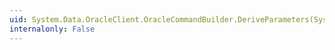 ```yaml
---
uid: System.Data.OracleClient.OracleCommandBuilder.DeriveParameters(System.Data.OracleClient.OracleCommand)
internalonly: False
---
```


